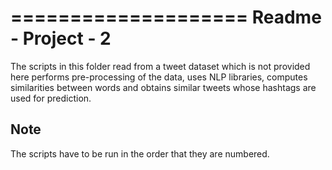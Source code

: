 ====================
Readme - Project - 2
====================
The scripts in this folder read from a tweet dataset which is not provided here
performs pre-processing of the data, uses NLP libraries, computes similarities
between words and obtains similar tweets whose hashtags are used for prediction.

Note
-----
The scripts have to be run in the order that they are numbered.